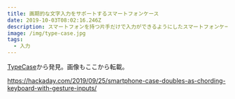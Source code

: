 ```yaml
---
title: 画期的な文字入力をサポートするスマートフォンケース
date: 2019-10-03T08:02:16.246Z
description: スマートフォンを持つ片手だけで入力ができるようにしたスマートフォンケースを紹介します。
image: /img/type-case.jpg
tags:
  - 入力
---
```

[TypeCase](https://www.dougiemann.co.uk/typecase)から発見。画像もここから転載。

https://hackaday.com/2019/09/25/smartphone-case-doubles-as-chording-keyboard-with-gesture-inputs/
